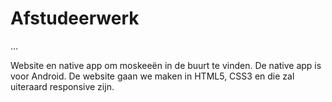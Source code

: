 ﻿Afstudeerwerk
=============
...

Website en native app om moskeeën in de buurt te vinden. De native app is voor Android.
De website gaan we maken in HTML5, CSS3 en die zal uiteraard responsive zijn.